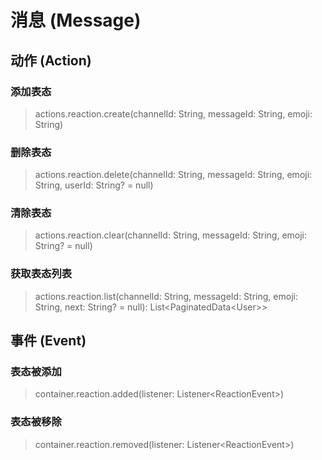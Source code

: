 # 消息 (Message)

## 动作 (Action)

### 添加表态

> actions.reaction.create(channelId: String, messageId: String, emoji: String)

### 删除表态

> actions.reaction.delete(channelId: String, messageId: String, emoji: String, userId: String? = null)

### 清除表态

> actions.reaction.clear(channelId: String, messageId: String, emoji: String? = null)

### 获取表态列表

> actions.reaction.list(channelId: String, messageId: String, emoji: String, next: String? = null): 
> List\<PaginatedData\<User\>\>

## 事件 (Event)

### 表态被添加

> container.reaction.added(listener: Listener\<ReactionEvent\>)

### 表态被移除

> container.reaction.removed(listener: Listener\<ReactionEvent\>)